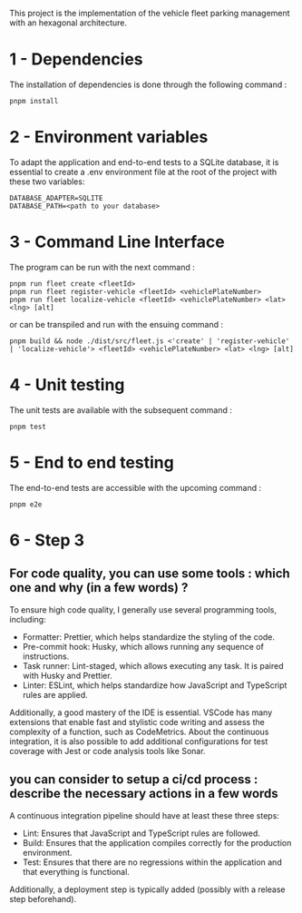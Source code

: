 This project is the implementation of the vehicle fleet parking management with an hexagonal architecture.

# 1 - Dependencies

The installation of dependencies is done through the following command :

```
pnpm install
```

# 2 - Environment variables

To adapt the application and end-to-end tests to a SQLite database, it is essential to create a .env environment file at the root of the project with these two variables:

```
DATABASE_ADAPTER=SQLITE
DATABASE_PATH=<path to your database>
```

# 3 - Command Line Interface

The program can be run with the next command :

```
pnpm run fleet create <fleetId>
pnpm run fleet register-vehicle <fleetId> <vehiclePlateNumber>
pnpm run fleet localize-vehicle <fleetId> <vehiclePlateNumber> <lat> <lng> [alt]
```

or can be transpiled and run with the ensuing command :

```
pnpm build && node ./dist/src/fleet.js <'create' | 'register-vehicle' | 'localize-vehicle'> <fleetId> <vehiclePlateNumber> <lat> <lng> [alt]
```

# 4 - Unit testing

The unit tests are available with the subsequent command :

```
pnpm test
```

# 5 - End to end testing

The end-to-end tests are accessible with the upcoming command :

```
pnpm e2e
```

# 6 - Step 3

## For code quality, you can use some tools : which one and why (in a few words) ?

To ensure high code quality, I generally use several programming tools, including:

- Formatter: Prettier, which helps standardize the styling of the code.
- Pre-commit hook: Husky, which allows running any sequence of instructions.
- Task runner: Lint-staged, which allows executing any task. It is paired with Husky and Prettier.
- Linter: ESLint, which helps standardize how JavaScript and TypeScript rules are applied.

Additionally, a good mastery of the IDE is essential. VSCode has many extensions that enable fast and stylistic code writing and assess the complexity of a function, such as CodeMetrics.
About the continuous integration, it is also possible to add additional configurations for test coverage with Jest or code analysis tools like Sonar.

## you can consider to setup a ci/cd process : describe the necessary actions in a few words

A continuous integration pipeline should have at least these three steps:

- Lint: Ensures that JavaScript and TypeScript rules are followed.
- Build: Ensures that the application compiles correctly for the production environment.
- Test: Ensures that there are no regressions within the application and that everything is functional.

Additionally, a deployment step is typically added (possibly with a release step beforehand).
